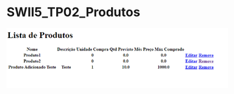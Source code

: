 # SWII5_TP02_Produtos

![Print tela](https://github.com/fernandesleite/SWII5_TP02_Produtos/blob/master/Print%20tela.png)

